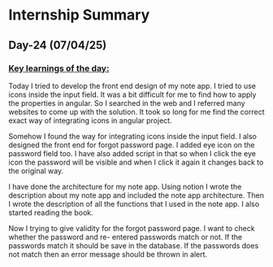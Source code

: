 # Internship Summary

## Day-24 (07/04/25)

### <ins> Key learnings of the day:</ins>

Today I tried to develop the front end design of my note app. I tried to use icons inside the input field. It was a bit difficult for me to find how to apply the properties in angular. So I searched in the web and I referred many websites to come up with the solution. It took so long for me find the correct exact way of integrating icons in angular project.

Somehow I found the way for integrating icons inside the input field. I also designed the front end for forgot password page. I added eye icon on the password field too. I have also added script in that so when I click the eye icon the password will be visible and when I click it again it changes back to the original way.

I have done the architecture for my note app. Using notion I wrote the description about my note app and included the note app architecture. Then I wrote the description of all the functions that I used in the note app. I also started reading the book.

Now I trying to give validity for the forgot password page. I want to check whether the password and re- entered passwords match or not. If the passwords match it should be save in the database. If the passwords does not match then an error message should be thrown in alert.
